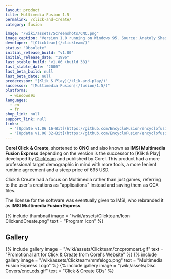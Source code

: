 ```yaml
---
layout: product
title: Multimedia Fusion 1.5
permalink: /click-and-create/
category: fusion

image: "/wiki/assets/Screenshots/CNC.png"
image_caption: "Version 1.0 running on Windows 95. Source: Anatoly Shashkin"
developer: "[Clickteam](/clickteam/)"
status: "Obsolete"
initial_release_build: "v1.00"
initial_release_date: "1996"
last_stable_build: "v1.06 (build 38)"
last_stable_date: "2000"
last_beta_build: null
last_beta_date: null
predecessor: "[Klik & Play](/klik-and-play/)"
successor: "[Multimedia Fusion](/fusion/1.5/)"
platforms:
  - windows9x
languages:
  - en
  - fr
shop_link: null
support_link: null
links:
  - "[Update v1.06 16-Bit](https://github.com/EncycloFusion/encyclofusion.github.io/raw/main/freeware/updates/cnc/ccupd31.exe)"
  - "[Update v1.06 32-Bit](https://github.com/EncycloFusion/encyclofusion.github.io/raw/main/freeware/updates/cnc/ccupd32.exe)"
---
```


**Corel Click & Create**, shortened to **CNC** and also known
as **IMSI Multimedia Fusion Express** depending on the version is the successor to [Klik & Play]
developed by [Clickteam] and published by Corel. This product had a more professional
target demographic in mind with more tools, a more lenient runtime agreement and a steep price
of 695 USD.

Click & Create had a focus on Multimedia rather than just games, referring to
the user's creations as "applications" instead and saving them as CCA files.

The license for the software was eventually given to IMSI, who rebranded it as
**IMSI Multimedia Fusion Express**.

{% include thumbnail
    image = "/wiki/assets/Clickteam/Icon ClickandCreate.png"
    text = "Program Icon"
%}

## Gallery
{% include gallery
    image = "/wiki/assets/Clickteam/cncpromoart.gif"
    text = "Promotional art for Click & Create from Corel's Website"
%}
{% include gallery
    image = "/wiki/assets/Clickteam/mmfelogo.png"
    text = "Multimedia Fusion Express Logo"
%}
{% include gallery
    image = "/wiki/assets/Disc Covers/cnc_cds.gif"
    text = "Click & Create CDs"
%}

[Clickteam]: /clickteam/
[Click and Create]: /click-and-create/
[Multimedia Fusion 2]: /fusion/2.0/
[The Games Factory]: /games-factory/
